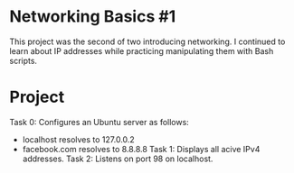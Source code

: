 # Networking Basics #1
This project was the second of two introducing networking. I continued to learn about IP addresses while practicing manipulating them with Bash scripts.
# Project
 Task 0: Configures an Ubuntu server as follows:
  - localhost resolves to 127.0.0.2
  - facebook.com resolves to 8.8.8.8
Task 1: Displays all acive IPv4 addresses.
Task 2: Listens on port 98 on localhost.
